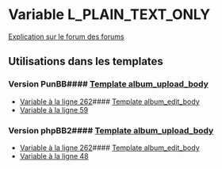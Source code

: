 # Variable L_PLAIN_TEXT_ONLY
[Explication sur le forum des forums](http://forum.forumactif.com/t294113-listing-des-variables#L_PLAIN_TEXT_ONLY)
## Utilisations dans les templates
### Version PunBB#### [Template album_upload_body](punbb/album_upload_body.md)
* [Variable à la ligne 262](../punbb/album_upload_body.tpl#L262)#### [Template album_edit_body](punbb/album_edit_body.md)
* [Variable à la ligne 59](../punbb/album_edit_body.tpl#L59)
### Version phpBB2#### [Template album_upload_body](subsilver/album_upload_body.md)
* [Variable à la ligne 262](../subsilver/album_upload_body.tpl#L262)#### [Template album_edit_body](subsilver/album_edit_body.md)
* [Variable à la ligne 48](../subsilver/album_edit_body.tpl#L48)